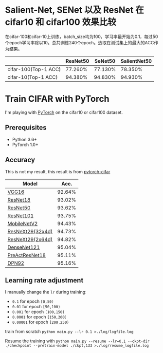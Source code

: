 # Salient-Net, SENet 以及 ResNet 在 cifar10 和 cifar100 效果比较
  在cifar-100和cifar-10上训练，batch_size均为100，学习率最开始为0.1，每过50个epoch学习率除以10。总共训练240个epoch。选取在测试集上的最大的ACC作为结果。

|                      | ResNet50 | SeNet50 | SalientNet50 |
| -------------------- | -------- | ------- | ------------ |
| cifar-100(Top-1 ACC) | 77.260%  | 77.130% | 78.350%      |
| cifar-10(Top-1 ACC)  | 94.380%  | 94.830% | 94.930%      |



# Train CIFAR with PyTorch

I'm playing with [PyTorch](http://pytorch.org/) on the cifar10 or cifar100 dataset.

## Prerequisites
- Python 3.6+
- PyTorch 1.0+

## Accuracy
This is not my result, this result is from [pytorch-cifar](https://github.com/kuangliu/pytorch-cifar)

| Model             | Acc.        |
| ----------------- | ----------- |
| [VGG16](https://arxiv.org/abs/1409.1556)              | 92.64%      |
| [ResNet18](https://arxiv.org/abs/1512.03385)          | 93.02%      |
| [ResNet50](https://arxiv.org/abs/1512.03385)          | 93.62%      |
| [ResNet101](https://arxiv.org/abs/1512.03385)         | 93.75%      |
| [MobileNetV2](https://arxiv.org/abs/1801.04381)       | 94.43%      |
| [ResNeXt29(32x4d)](https://arxiv.org/abs/1611.05431)  | 94.73%      |
| [ResNeXt29(2x64d)](https://arxiv.org/abs/1611.05431)  | 94.82%      |
| [DenseNet121](https://arxiv.org/abs/1608.06993)       | 95.04%      |
| [PreActResNet18](https://arxiv.org/abs/1603.05027)    | 95.11%      |
| [DPN92](https://arxiv.org/abs/1707.01629)             | 95.16%      |

## Learning rate adjustment
I manually change the `lr` during training:
- `0.1` for epoch `[0,50)`
- `0.01` for epoch `[50,100)`
- `0.001` for epoch `[100,150)`
- `0.0001` for epoch `[150,200)`
- `0.00001` for epoch `[200,250)`

train from scratch `python main.py --lr 0.1 >./log/logfile.log`

Resume the training with `python main.py --resume --lr=0.1 --ckpt-dir ./checkpoint --pretrain-model ./ckpt,133 >./log/resume_logfile.log`
